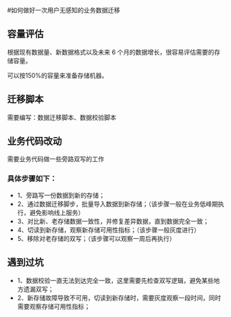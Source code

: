 
#如何做好一次用户无感知的业务数据迁移

## 容量评估

根据现有数据量、新数据格式以及未来 6 个月的数据增长，很容易评估需要的存储容量。

可以按150%的容量来准备存储机器。

## 迁移脚本

需要编写：数据迁移脚本、数据校验脚本

## 业务代码改动

需要业务代码做一些旁路双写的工作

### 具体步骤如下：

- 1、旁路写一份数据到新的存储；
- 2、通过数据迁移脚步，批量导入数据到新存储；（该步骤一般在业务低峰期执行，避免影响线上服务）
- 3、对比新、老存储数据一致性，并修复差异数据，直到数据完全一致；
- 4、切读到新存储，观察新存储可用性指标；（该步骤一般灰度进行）
- 5、移除对老存储的双写；（该步骤可以观察一周后再执行）

## 遇到过坑

- 1、数据校验一直无法到达完全一致，这里需要先检查双写逻辑，避免某些地方遗漏双写；
- 2、新存储故障导致不可用，切读到新存储时，需要灰度观察一段时间，同时需要观察存储可用性指标；


